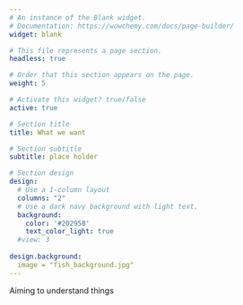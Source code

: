 ```yaml
---
# An instance of the Blank widget.
# Documentation: https://wowchemy.com/docs/page-builder/
widget: blank

# This file represents a page section.
headless: true

# Order that this section appears on the page.
weight: 5

# Activate this widget? true/false
active: true

# Section title
title: What we want

# Section subtitle
subtitle: place holder

# Section design
design:
  # Use a 1-column layout
  columns: "2"
  # Use a dark navy background with light text.
  background:
    color: '#202958'
    text_color_light: true
  #view: 3
  
design.background:
  image = "fish_background.jpg"
---
```


Aiming to understand things
